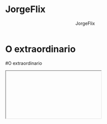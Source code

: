# JorgeFlix
<header>JorgeFlix</header>

<h1>O extraordinario</h1>
<p>#O extraordinario</p>

<iframe><iframe width="560" height="315" src="https://www.youtube.com/embed/iM9CYlIp-Ak?si=xqtd93SGqKsStchx" title="YouTube video player" frameborder="0" allow="accelerometer; autoplay; clipboard-write; encrypted-media; gyroscope; picture-in-picture; web-share" referrerpolicy="strict-origin-when-cross-origin" allowfullscreen></iframe>
